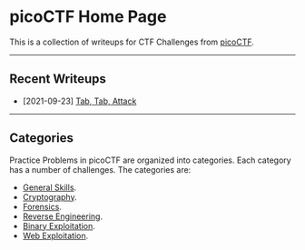 # picoCTF Home Page

This is a collection of writeups for CTF Challenges from [picoCTF](https://picoctf.org/).

---

## Recent Writeups

- [2021-09-23] [Tab, Tab, Attack](./General-Skills/Tab-Tab-Attack.md)

---

## Categories

Practice Problems in picoCTF are organized into categories.  Each category has a number of challenges.  The categories are:

- [General Skills](./General-Skills/README.md).
- [Cryptography](./Cryptography/README.md).
- [Forensics](./Forensics/README.md).
- [Reverse Engineering](./Reverse-Engineering/README.md).
- [Binary Exploitation](./Binary-Exploitation/README.md).
- [Web Exploitation](./Web-Exploitation/README.md).
